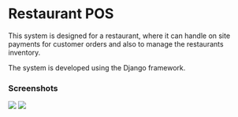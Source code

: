 <h1>Restaurant POS</h1>
<p>This system is designed for a restaurant, where it can handle on site payments for customer orders and also to manage the restaurants inventory.</p>
<p>The system is developed using the Django framework.</p>
<h3>Screenshots</h3>
<img src="https://user-images.githubusercontent.com/63863253/226094256-1b43faff-1a33-4714-bd59-7fc6d57b1de6.png">
<img src="https://user-images.githubusercontent.com/63863253/226094283-808b44af-6079-4801-8db6-f349d82de2fd.png">
